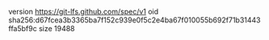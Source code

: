 version https://git-lfs.github.com/spec/v1
oid sha256:d67fcea3b3365ba7f152c939e0f5c2e4ba67f010055b692f71b31443ffa5bf9c
size 19488
